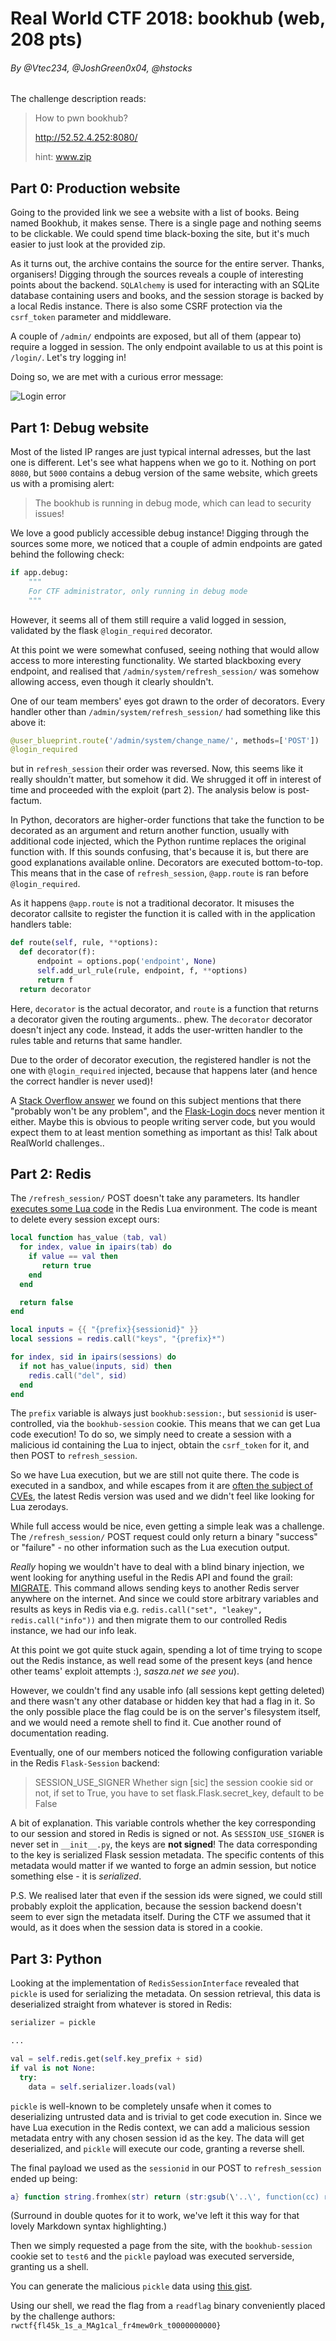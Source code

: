 # Real World CTF 2018: bookhub (web, 208 pts)
###### By @Vtec234, @JoshGreen0x04, @hstocks

The challenge description reads:

> How to pwn bookhub?
>
> http://52.52.4.252:8080/
>
> hint: www.zip

## Part 0: Production website

Going to the provided link we see a website with a list of books. Being named Bookhub, it makes sense. There is a single page and nothing seems to be clickable. We could spend time black-boxing the site, but it's much easier to just look at the provided zip.

As it turns out, the archive contains the source for the entire server. Thanks, organisers! Digging through the sources reveals a couple of interesting points about the backend. `SQLAlchemy` is used for interacting with an SQLite database containing users and books, and the session storage is backed by a local Redis instance. There is also some CSRF protection via the `csrf_token` parameter and middleware.

A couple of `/admin/` endpoints are exposed, but all of them (appear to) require a logged in session. The only endpoint available to us at this point is `/login/`. Let's try logging in!

Doing so, we are met with a curious error message:

![Login error](images/login_error.png)

## Part 1: Debug website

Most of the listed IP ranges are just typical internal adresses, but the last one is different. Let's see what happens when we go to it. Nothing on port `8080`, but `5000` contains a debug version of the same website, which greets us with a promising alert:

> The bookhub is running in debug mode, which can lead to security issues!

We love a good publicly accessible debug instance! Digging through the sources some more, we noticed that a couple of admin endpoints are gated behind the following check:

```python
if app.debug:
    """
    For CTF administrator, only running in debug mode
    """
```

However, it seems all of them still require a valid logged in session, validated by the flask `@login_required` decorator.

At this point we were somewhat confused, seeing nothing that would  allow access to more interesting functionality. We started blackboxing every endpoint, and realised that `/admin/system/refresh_session/` was somehow allowing access, even though it clearly shouldn't.

One of our team members' eyes got drawn to the order of decorators. Every handler other than `/admin/system/refresh_session/` had something like this above it:

```python
@user_blueprint.route('/admin/system/change_name/', methods=['POST'])
@login_required
```

but in `refresh_session` their order was reversed. Now, this seems like it really shouldn't matter, but somehow it did. We shrugged it off in interest of time and proceeded with the exploit (part 2). The analysis below is post-factum.

In Python, decorators are higher-order functions that take the function to be decorated as an argument and return another function, usually with additional code injected, which the Python runtime replaces the original function with. If this sounds confusing, that's because it is, but there are good explanations available online. Decorators are executed bottom-to-top. This means that in the case of `refresh_session`, `@app.route` is ran before `@login_required`.

As it happens `@app.route` is not a traditional decorator. It misuses the decorator callsite to register the function it is called with in the application handlers table:

```python
def route(self, rule, **options):
  def decorator(f):
      endpoint = options.pop('endpoint', None)
      self.add_url_rule(rule, endpoint, f, **options)
      return f
  return decorator
```

Here, `decorator` is the actual decorator, and `route` is a function that returns a decorator given the routing arguments.. phew. The `decorator` decorator doesn't inject any code. Instead, it adds the user-written handler to the rules table and returns that same handler.

Due to the order of decorator execution, the registered handler is not the one with `@login_required` injected, because that happens later (and hence the correct handler is never used)!

A [Stack Overflow answer](https://stackoverflow.com/questions/28204071/does-the-order-of-decorators-matter-on-a-flask-view#28204335) we found on this subject mentions that there "probably won't be any problem", and the [Flask-Login docs](https://flask-login.readthedocs.io/en/latest/#flask_login.login_required) never mention it either. Maybe this is obvious to people writing server code, but you would expect them to at least mention something as important as this! Talk about RealWorld challenges..

## Part 2: Redis

The `/refresh_session/` POST doesn't take any parameters. Its handler [executes some Lua code](https://redis.io/commands/eval) in the Redis Lua environment. The code is meant to delete every session except ours:

```lua
local function has_value (tab, val)
  for index, value in ipairs(tab) do
    if value == val then
       return true
    end
  end

  return false
end

local inputs = {{ "{prefix}{sessionid}" }}
local sessions = redis.call("keys", "{prefix}*")

for index, sid in ipairs(sessions) do
  if not has_value(inputs, sid) then
    redis.call("del", sid)
  end
end
```

The `prefix` variable is always just `bookhub:session:`, but `sessionid` is user-controlled, via the `bookhub-session` cookie. This means that we can get Lua code execution! To do so, we simply need to create a session with a malicious id containing the Lua to inject, obtain the `csrf_token` for it, and then POST to `refresh_session`.

So we have Lua execution, but we are still not quite there. The code is executed in a sandbox, and while escapes from it are [often the subject of CVEs](http://antirez.com/news/119), the latest Redis version was used and we didn't feel like looking for Lua zerodays.

While full access would be nice, even getting a simple leak was a challenge. The `/refresh_session/` POST request could only return a binary "success" or "failure" - no other information such as the Lua execution output.

_Really_ hoping we wouldn't have to deal with a blind binary injection, we went looking for anything useful in the Redis API and found the grail: [MIGRATE](https://redis.io/commands/migrate). This command allows sending keys to another Redis server anywhere on the internet. And since we could store arbitrary variables and results as keys in Redis via e.g. `redis.call("set", "leakey", redis.call("info"))` and then migrate them to our controlled Redis instance, we had our info leak.

At this point we got quite stuck again, spending a lot of time trying to scope out the Redis instance, as well read some of the present keys (and hence other teams' exploit attempts :), _sasza.net we see you_).

However, we couldn't find any usable info (all sessions kept getting deleted) and there wasn't any other database or hidden key that had a flag in it. So the only possible place the flag could be is on the server's filesystem itself, and we would need a remote shell to find it. Cue another round of documentation reading.

Eventually, one of our members noticed the following configuration variable in the Redis `Flask-Session` backend:

> SESSION_USE_SIGNER
> Whether sign [sic] the session cookie sid or not, if set to True, you have to set flask.Flask.secret_key, default to be False

A bit of explanation. This variable controls whether the key corresponding to our session and stored in Redis is signed or not. As `SESSION_USE_SIGNER` is never set in `__init__.py`, the keys are **not signed**! The data corresponding to the key is serialized Flask session metadata. The specific contents of this metadata would matter if we wanted to forge an admin session, but notice something else - it is _serialized_.

P.S. We realised later that even if the session ids were signed, we could still probably exploit the application, because the session backend doesn't seem to ever sign the metadata itself. During the CTF we assumed that it would, as it does when the session data is stored in a cookie.

## Part 3: Python

Looking at the implementation of `RedisSessionInterface` revealed that `pickle` is used for serializing the metadata. On session retrieval, this data is deserialized straight from whatever is stored in Redis:

```python
serializer = pickle

...

val = self.redis.get(self.key_prefix + sid)
if val is not None:
  try:
    data = self.serializer.loads(val)
```

`pickle` is well-known to be completely unsafe when it comes to deserializing untrusted data and is trivial to get code execution in. Since we have Lua execution in the Redis context, we can add a malicious session metadata entry with any chosen session id as the key. The data will get deserialized, and `pickle` will execute our code, granting a reverse shell.

The final payload we used as the `sessionid` in our POST to `refresh_session` ended up being:

```lua
a} function string.fromhex(str) return (str:gsub(\'..\', function(cc) return string.char(tonumber(cc, 16)) end)) end redis.call("set", "bookhub:session:test6", string.fromhex("hex encoded malicious pickle data")) do return end local foo = {
```

(Surround in double quotes for it to work, we've left it this way for that lovely Markdown syntax highlighting.)

Then we simply requested a page from the site, with the `bookhub-session` cookie set to `test6` and the `pickle` payload was executed serverside, granting us a shell.

You can generate the malicious `pickle` data using [this gist](https://gist.github.com/mgeeky/cbc7017986b2ec3e247aab0b01a9edcd).

Using our shell, we read the flag from a `readflag` binary conveniently placed by the challenge authors: `rwctf{fl45k_1s_a_MAg1cal_fr4mew0rk_t0000000000}`
